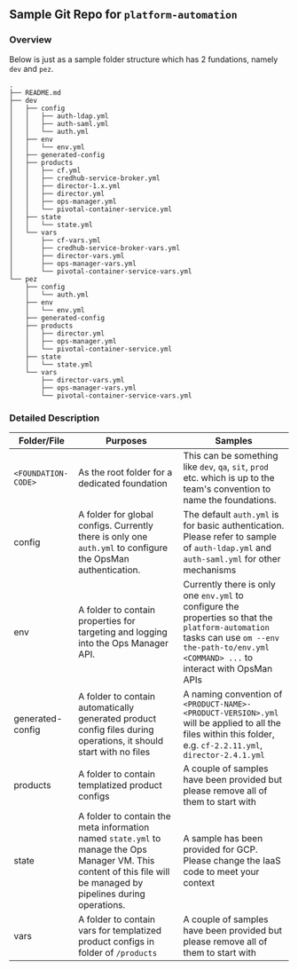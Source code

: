 ## Sample Git Repo for `platform-automation`

### Overview

Below is just as a sample folder structure which has 2 fundations, namely `dev` and `pez`.

```
.
├── README.md
├── dev
│   ├── config
│   │   ├── auth-ldap.yml
│   │   ├── auth-saml.yml
│   │   └── auth.yml
│   ├── env
│   │   └── env.yml
│   ├── generated-config
│   ├── products
│   │   ├── cf.yml
│   │   ├── credhub-service-broker.yml
│   │   ├── director-1.x.yml
│   │   ├── director.yml
│   │   ├── ops-manager.yml
│   │   └── pivotal-container-service.yml
│   ├── state
│   │   └── state.yml
│   └── vars
│       ├── cf-vars.yml
│       ├── credhub-service-broker-vars.yml
│       ├── director-vars.yml
│       ├── ops-manager-vars.yml
│       └── pivotal-container-service-vars.yml
└── pez
    ├── config
    │   └── auth.yml
    ├── env
    │   └── env.yml
    ├── generated-config
    ├── products
    │   ├── director.yml
    │   ├── ops-manager.yml
    │   └── pivotal-container-service.yml
    ├── state
    │   └── state.yml
    └── vars
        ├── director-vars.yml
        ├── ops-manager-vars.yml
        └── pivotal-container-service-vars.yml
```

### Detailed Description

| Folder/File | Purposes | Samples  |
| --- | --- | --- |
| `<FOUNDATION-CODE>`  | As the root folder for a dedicated foundation | This can be something like `dev`, `qa`, `sit`, `prod` etc. which is up to the team's convention to name the foundations. |
| config | A folder for global configs. Currently there is only one `auth.yml` to configure the OpsMan authentication. | The default `auth.yml` is for basic authentication. Please refer to sample of `auth-ldap.yml` and `auth-saml.yml` for other mechanisms |
| env | A folder to contain properties for targeting and logging into the Ops Manager API.  | Currently there is only one `env.yml` to configure the properties so that the `platform-automation` tasks can use `om --env the-path-to/env.yml <COMMAND> ...` to interact with OpsMan APIs |
| generated-config | A folder to contain automatically generated product config files during operations, it should start with no files  | A naming convention of `<PRODUCT-NAME>-<PRODUCT-VERSION>.yml` will be applied to all the files within this folder, e.g. `cf-2.2.11.yml`, `director-2.4.1.yml` |
| products | A folder to contain templatized product configs  | A couple of samples have been provided but please remove all of them to start with |
| state | A folder to contain the meta information named `state.yml` to manage the Ops Manager VM. This content of this file will be managed by pipelines during operations.  | A sample has been provided for GCP. Please change the IaaS code to meet your context |
| vars | A folder to contain vars for templatized product configs in folder of `/products` | A couple of samples have been provided but please remove all of them to start with |
